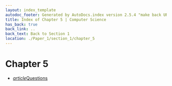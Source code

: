 ```yaml
---
layout: index_template
autodoc_footer: Generated by AutoDocs.index version 2.5.4 "make back URLs relative" ⓒ Starwort, 2020
title: Index of Chapter 5 | Computer Science
has_back: true
back_link: ..
back_text: Back to Section 1
location: ./Paper_1/section_1/chapter_5
---
```


# **Chapter 5**

- <a href='./questions.html'><i title='MD file' class="material-icons">article</i>Questions</a>

